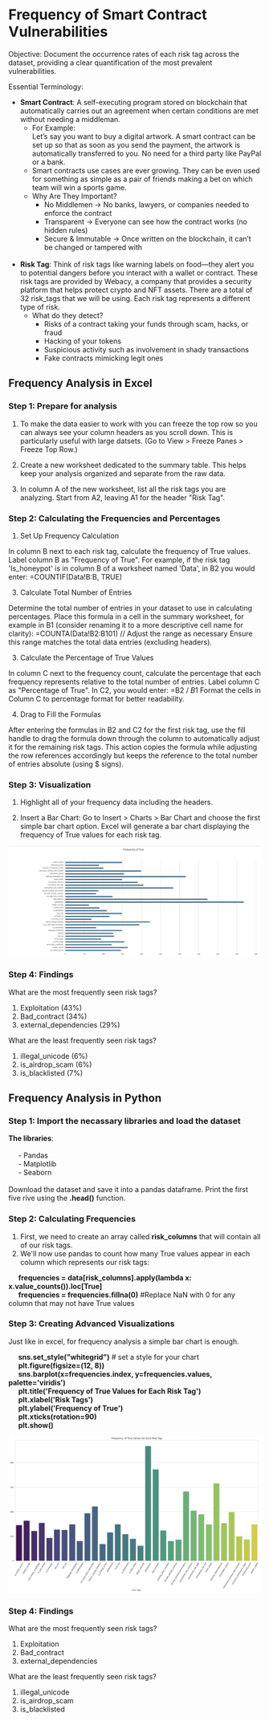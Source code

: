 <h1> Frequency of Smart Contract Vulnerabilities </h1>

Objective: Document the occurrence rates of each risk tag across the dataset, providing a clear quantification of the most prevalent vulnerabilities. <br>

Essential Terminology:
- __Smart Contract__: A self-executing program  stored on blockchain that automatically carries out an agreement when certain conditions are met without needing a middleman. <br>
  - For Example: <br>
    Let’s say you want to buy a digital artwork. A smart contract can be set up so that as soon as you send the payment, the artwork is automatically transferred to you. No need for a 
    third party like PayPal or a bank.
  - Smart contracts use cases are ever growing. They can be even used for something as simple as a pair of friends making a bet on which team will win a sports game.
   - Why Are They Important? <br>
     - No Middlemen → No banks, lawyers, or companies needed to enforce the contract
     - Transparent → Everyone can see how the contract works (no hidden rules)
     - Secure & Immutable → Once written on the blockchain, it can’t be changed or tampered with
  <br>
- __Risk Tag__: Think of risk tags like warning labels on food—they alert you to potential dangers before you interact with a wallet or contract. These risk tags are provided by Webacy, a company that provides a security platform that helps protect crypto and NFT assets. There are a total of 32 risk_tags that we will be using. Each risk tag represents a different type of risk.
  - What do they detect?
    - Risks of a contract taking your funds through scam, hacks, or fraud
    - Hacking of your tokens
    - Suspicious activity such as involvement in shady transactions
    - Fake contracts mimicking legit ones

<h2> Frequency Analysis in Excel </h2>

<h3> Step 1: Prepare for analysis </h3>

1. To make the data easier to work with you can freeze the top row so you can always see your column headers as you scroll down. This is particularly useful with large datsets. (Go to View > Freeze Panes > Freeze Top Row.)
   
2. Create a new worksheet dedicated to the summary table. This helps keep your analysis organized and separate from the raw data.

3. In column A of the new worksheet, list all the risk tags you are analyzing. Start from A2, leaving A1 for the header "Risk Tag".

<h3> Step 2: Calculating the Frequencies and Percentages </h3>

1. Set Up Frequency Calculation
   
In column B next to each risk tag, calculate the frequency of True values.
Label column B as "Frequency of True".
For example, if the risk tag 'Is_honeypot' is in column B of a worksheet named 'Data', in B2 you would enter:
=COUNTIF(Data!B:B, TRUE)

3. Calculate Total Number of Entries

Determine the total number of entries in your dataset to use in calculating percentages.
Place this formula in a cell in the summary worksheet, for example in B1 (consider renaming it to a more descriptive cell name for clarity):
=COUNTA(Data!B2:B101) // Adjust the range as necessary
Ensure this range matches the total data entries (excluding headers).

3. Calculate the Percentage of True Values

In column C next to the frequency count, calculate the percentage that each frequency represents relative to the total number of entries.
Label column C as "Percentage of True".
In C2, you would enter:
=B2 / $B$1
Format the cells in Column C to percentage format for better readability.

4. Drag to Fill the Formulas

After entering the formulas in B2 and C2 for the first risk tag, use the fill handle to drag the formula down through the column to automatically adjust it for the remaining risk tags.
This action copies the formula while adjusting the row references accordingly but keeps the reference to the total number of entries absolute (using $ signs).

<h3> Step 3: Visualization </h3>

1. Highlight all of your frequency data including the headers.

2. Insert a Bar Chart: Go to Insert > Charts > Bar Chart and choose the first simple bar chart option. Excel will generate a bar chart displaying the frequency of True values for each risk tag.

![image alt](Checkpoint_Images/Bar_Graph_Excel.png)

<h3> Step 4: Findings </h3>

What are the most frequently seen risk tags? <br>
1. Exploitation (43%)
2. Bad_contract (34%)
3. external_dependencies (29%)

What are the least frequently seen risk tags? <br>
1. illegal_unicode (6%)
2. is_airdrop_scam (6%)
3. is_blacklisted (7%)

<h2> Frequency Analysis in Python </h2>

<h3> Step 1: Import the necassary libraries and load the dataset </h3>

__The libraries__: <br>
<br>
  &nbsp;&nbsp;&nbsp;&nbsp; - Pandas <br>
  &nbsp;&nbsp;&nbsp;&nbsp; - Matplotlib <br>
  &nbsp;&nbsp;&nbsp;&nbsp; - Seaborn <br>
  <br>
  Download the dataset and save it into a pandas dataframe. Print the first five rive using the __.head()__ function.

<h3> Step 2: Calculating Frequencies </h3>

1. First, we need to create an array called __risk_columns__ that will contain all of our risk tags.
2. We'll now use pandas to count how many True values appear in each column which represents our risk tags: <br>

&nbsp;&nbsp;&nbsp;&nbsp; __frequencies = data[risk_columns].apply(lambda x: x.value_counts()).loc[True]__ <br>
&nbsp;&nbsp;&nbsp;&nbsp; __frequencies = frequencies.fillna(0)__ #Replace NaN with 0 for any column that may not have True values <br>

<h3> Step 3: Creating Advanced Visualizations </h3>

Just like in excel, for frequency analysis a simple bar chart is enough. <br>

&nbsp;&nbsp;&nbsp;&nbsp; __sns.set_style("whitegrid")__ # set a style for your chart <br>
&nbsp;&nbsp;&nbsp;&nbsp; __plt.figure(figsize=(12, 8))__ <br>
&nbsp;&nbsp;&nbsp;&nbsp; __sns.barplot(x=frequencies.index, y=frequencies.values, palette='viridis')__ <br>
&nbsp;&nbsp;&nbsp;&nbsp; __plt.title('Frequency of True Values for Each Risk Tag')__ <br>
&nbsp;&nbsp;&nbsp;&nbsp; __plt.xlabel('Risk Tags')__ <br>
&nbsp;&nbsp;&nbsp;&nbsp; __plt.ylabel('Frequency of True')__ <br>
&nbsp;&nbsp;&nbsp;&nbsp; __plt.xticks(rotation=90)__ <br>
&nbsp;&nbsp;&nbsp;&nbsp; __plt.show()__ <br>

![image alt](Checkpoint_Images/Bar_Graph_Python.png)

<h3> Step 4: Findings </h3>

What are the most frequently seen risk tags? <br>
1. Exploitation 
2. Bad_contract
3. external_dependencies

What are the least frequently seen risk tags? <br>
1. illegal_unicode
2. is_airdrop_scam
3. is_blacklisted

